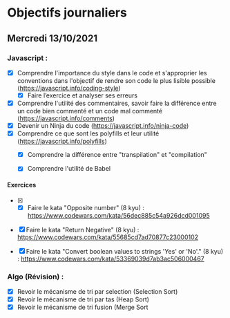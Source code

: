 # Objectifs journaliers

## Mercredi 13/10/2021

### Javascript :

* [x] Comprendre l'importance du style dans le code et s'approprier les conventions dans l'objectif de rendre son code le plus lisible possible (https://javascript.info/coding-style)
  * [x] Faire l’exercice et analyser ses erreurs
* [x] Comprendre l'utilité des commentaires, savoir faire la différence entre un code bien commenté et un code mal commenté (https://javascript.info/comments)
* [x] Devenir un Ninja du code (https://javascript.info/ninja-code)
* [x] Comprendre ce que sont les polyfills et leur utilité (https://javascript.info/polyfills)
  * [x] Comprendre la différence entre "transpilation" et "compilation"
  * [x] Comprendre l'utilité de Babel
  

#### Exercices

* [x] * [x] Faire le kata "Opposite number" (8 kyu) : https://www.codewars.com/kata/56dec885c54a926dcd001095
* [x] Faire le kata "Return Negative" (8 kyu) : https://www.codewars.com/kata/55685cd7ad70877c23000102
* [x] Faire le kata "Convert boolean values to strings 'Yes' or 'No'." (8 kyu) : https://www.codewars.com/kata/53369039d7ab3ac506000467


### Algo (Révision) : 

  * [x] Revoir le mécanisme de tri par selection (Selection Sort)
  * [x] Revoir le mécanisme de tri par tas (Heap Sort)
  * [x] Revoir le mécanisme de tri fusion (Merge Sort